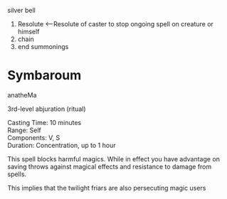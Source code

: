 silver bell
1. Resolute <--Resolute of caster to stop ongoing spell on creature or himself
2. chain
3. end summonings


# Symbaroum
anatheMa

3rd-level abjuration (ritual)

Casting Time: 10 minutes  
Range: Self  
Components: V, S  
Duration: Concentration, up to 1 hour

This spell blocks harmful magics. While in effect you have advantage on saving throws against magical effects and resistance to damage from spells.

This implies that the twilight friars are also persecuting magic users